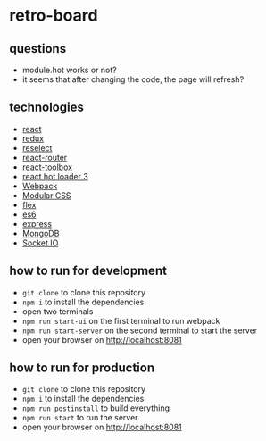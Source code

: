 # retro-board


## questions

* module.hot works or not?
* it seems that after changing the code, the page will refresh?


## technologies

* [react](https://github.com/facebook/react)
* [redux](https://github.com/reactjs/redux)
* [reselect](https://github.com/reactjs/reselect)
* [react-router](https://github.com/ReactTraining/react-router)
* [react-toolbox](http://react-toolbox.com/#/)
* [react hot loader 3](https://github.com/gaearon/react-hot-loader/tree/next/docs)
* [Webpack](https://github.com/webpack/webpack)
* [Modular CSS](https://github.com/css-modules/css-modules)
* [flex](https://zhuanlan.zhihu.com/p/25303493)
* [es6](http://es6.ruanyifeng.com/)
* [express](http://expressjs.com/en/4x/api.html)
* [MongoDB](https://www.mongodb.org/)
* [Socket IO](http://socket.io)


## how to run for development

* `git clone` to clone this repository
* `npm i` to install the dependencies
* open two terminals
* `npm run start-ui` on the first terminal to run webpack
* `npm run start-server` on the second terminal to start the server
* open your browser on [http://localhost:8081](http://localhost:8081)


## how to run for production

* `git clone` to clone this repository
* `npm i` to install the dependencies
* `npm run postinstall` to build everything
* `npm run start` to run the server
* open your browser on [http://localhost:8081](http://localhost:8081)
